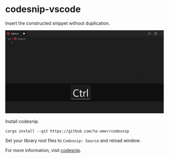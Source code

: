 # codesnip-vscode

Insert the constructed snippet without duplication.

![Demo](./gcd-lcm.gif)

Install codesnip.
```
cargo install --git https://github.com/to-omer/codesnip
```

Set your library root files to `Codesnip: Source` and reload window.

For more information, visit [codesnip](https://github.com/to-omer/codesnip).
